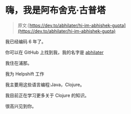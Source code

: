 # 嗨，我是阿布舍克·古普塔

> 原文:[https://dev.to/abhilater/hi-im-abhishek-gupta](https://dev.to/abhilater/hi-im-abhishek-gupta)

我已经编码 6 年了。

你可以在 GitHub 上找到我，我的名字是 [abhilater](https://github.com/abhilater)

我住在浦那。

我为 Helpshift 工作

我主要用这些语言编程:Java，Clojure。

我目前正在学习更多关于 Clojure 的知识。

很高兴见到你。
